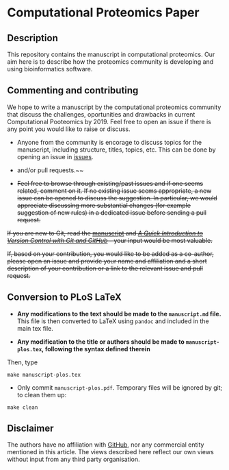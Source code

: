 # Computational Proteomics Paper 

## Description 

This repository contains the manuscript in computational proteomics. Our aim here is to describe how the proteomics community is developing and using bioinformatics software. 

## Commenting and contributing 

We hope to write a manuscript by the computational proteomics community that discuss the challenges, oportunities and drawbacks in current Computational Pooteomics by 2019. Feel free to open an issue if there is any point you would like to raise or discuss.

- Anyone from the community is encorage to discuss topics for the manuscript, including structure, titles, topics, etc. This can be done by opening an issue in [issues](https://github.com/ypriverol/github-paper/issues). 

- and/or pull
requests.~~

- ~~Feel free to browse through existing/past issues and if one seems
related, comment on it. If no existing issue seems appropriate, a new
issue can be opened to discuss the suggestion. In particular, we would
appreciate discussing more substantial changes (for example suggestion
of new rules) in a dedicated issue before sending a pull request.~~

~~If you are new to Git, read the
[manuscript](https://github.com/ypriverol/github-paper/blob/master/document/manuscript.md)
and
[*A Quick Introduction to Version Control with Git and GitHub*](http://journals.plos.org/ploscompbiol/article?id=10.1371/journal.pcbi.1004668) -
your input would be most valuable.~~

~~If, based on your contribution, you would like to be added as a
co-author, please open an issue and provide your name and affiliation
and a short description of your contribution or a link to the relevant
issue and pull request.~~

## Conversion to PLoS LaTeX

- **Any modifications to the text should be made to the
  `manuscript.md` file.** This file is then converted to LaTeX using
  `pandoc` and included in the main tex file. 

- **Any modification to the title or authors should be made to
  `manuscript-plos.tex`, following the syntax defined therein**

Then, type

```
make manuscript-plos.tex
```

- Only commit `manuscript-plos.pdf`. Temporary files will be ignored
  by git; to clean them up:

```
make clean
```

## Disclaimer

The authors have no affiliation with [GitHub](https://github.com/),
nor any commercial entity mentioned in this article. The views
described here reflect our own views without input from any third party
organisation.
